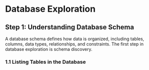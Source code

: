 # Database Exploration

## Step 1: Understanding Database Schema

A database schema defines how data is organized, including tables, columns, data types, relationships, and constraints. The first step in database exploration is schema discovery.

### 1.1 Listing Tables in the Database
